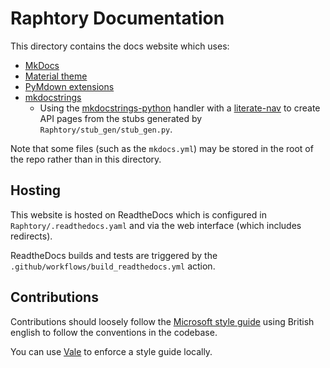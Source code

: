 # Raphtory Documentation

This directory contains the docs website which uses:
- [MkDocs](https://www.mkdocs.org/)
- [Material theme](https://squidfunk.github.io/mkdocs-material/)
- [PyMdown extensions](https://facelessuser.github.io/pymdown-extensions/)
- [mkdocstrings](https://mkdocstrings.github.io/)
    - Using the [mkdocstrings-python](https://mkdocstrings.github.io/python/) handler with a [literate-nav](https://oprypin.github.io/mkdocs-literate-nav/index.html) to create API pages from the stubs generated by `Raphtory/stub_gen/stub_gen.py`.

Note that some files (such as the `mkdocs.yml`) may be stored in the root of the repo rather than in this directory.

## Hosting

This website is hosted on ReadtheDocs which is configured in `Raphtory/.readthedocs.yaml` and via the web interface (which includes redirects).

ReadtheDocs builds and tests are triggered by the `.github/workflows/build_readthedocs.yml` action.

## Contributions

Contributions should loosely follow the [Microsoft style guide](https://learn.microsoft.com/en-us/style-guide/welcome/) using British english to follow the conventions in the codebase. 

You can use [Vale](https://vale.sh/) to enforce a style guide locally. 
